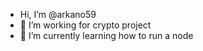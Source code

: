 - Hi, I’m @arkano59
- 👀 I’m working for crypto project
- 🌱 I’m currently learning how to run a node


<!---
arkano59/arkano59 is a ✨ special ✨ repository because its `README.md` (this file) appears on your GitHub profile.
You can click the Preview link to take a look at your changes.
--->
